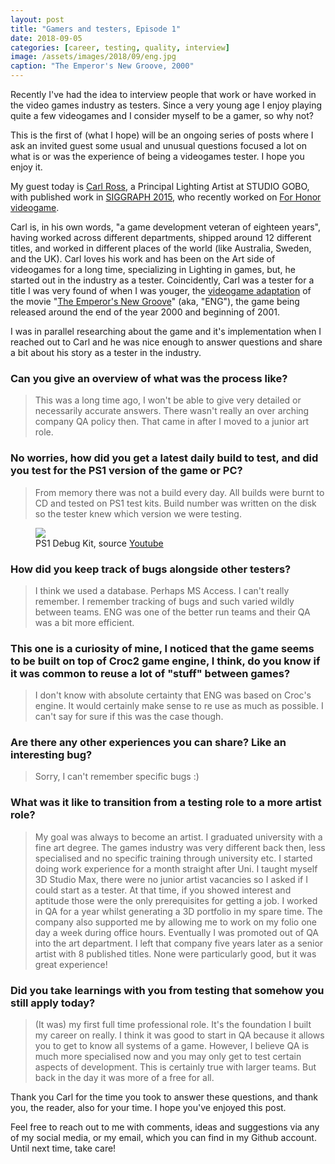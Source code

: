 ```yaml
---
layout: post
title: "Gamers and testers, Episode 1"
date: 2018-09-05
categories: [career, testing, quality, interview]
image: /assets/images/2018/09/eng.jpg
caption: "The Emperor's New Groove, 2000"
---
```


Recently I've had the idea to interview people that work or have worked in the video games industry as testers. Since a very young age I enjoy playing quite a few videogames and I consider myself to be a gamer, so why not?

This is the first of (what I hope) will be an ongoing series of posts where I ask an invited guest some usual and unusual questions focused a lot on what is or was the experience of being a videogames tester. I hope you enjoy it.

My guest today is [Carl Ross](https://www.linkedin.com/in/carlleonross/), a Principal Lighting Artist at STUDIO GOBO, with published work in [SIGGRAPH 2015](https://dl.acm.org/citation.cfm?id=2793105), who recently worked on [For Honor videogame](https://en.wikipedia.org/wiki/For_Honor).

Carl is, in his own words, "a game development veteran of eighteen years", having worked across different departments, shipped around 12 different titles, and worked in different places of the world (like Australia, Sweden, and the UK). Carl loves his work and has been on the Art side of videogames for a long time, specializing in Lighting in games, but, he started out in the industry as a tester. Coincidently, Carl was a tester for a title I was very found of when I was youger, the [videogame adaptation](https://en.wikipedia.org/wiki/The_Emperor%27s_New_Groove_(video_game)) of the movie "[The Emperor's New Groove](https://en.wikipedia.org/wiki/The_Emperor%27s_New_Groove)" (aka, "ENG"), the game being released around the end of the year 2000 and beginning of 2001.

I was in parallel researching about the game and it's implementation when I reached out to Carl and he was nice enough to answer questions and share a bit about his story as a tester in the industry.


### Can you give an overview of what was the process like?

> This was a long time ago, I won't be able to give very detailed or necessarily accurate answers. There wasn't really an over arching company QA policy then. That came in after I moved to a junior art role.

### No worries, how did you get a latest daily build to test, and did you test for the PS1 version of the game or PC?

> From memory there was not a build every day. All builds were burnt to CD and tested on PS1 test kits. Build number was written on the disk so the tester knew which version we were testing.

<figure>
    <img src="/assets/images/2018/09/ps1.png">
    <figcaption>PS1 Debug Kit, source <a href="https://youtu.be/VmLrLAeIwZc">Youtube</a></figcaption>
</figure>

### How did you keep track of bugs alongside other testers?

> I think we used a database. Perhaps MS Access. I can't really remember. I remember tracking of bugs and such varied wildly between teams. ENG was one of the better run teams and their QA was a bit more efficient.


### This one is a curiosity of mine, I noticed that the game seems to be built on top of Croc2 game engine, I think, do you know if it was common to reuse a lot of "stuff" between games?

> I don't know with absolute certainty that ENG was based on Croc's engine. It would certainly make sense to re use as much as possible. I can't say for sure if this was the case though.

### Are there any other experiences you can share? Like an interesting bug?

> Sorry, I can't remember specific bugs :)

### What was it like to transition from a testing role to a more artist role?

> My goal was always to become an artist. I graduated university with a fine art degree. The games industry was very different back then, less specialised and no specific training through university etc.
> I started doing work experience for a month straight after Uni. I taught myself 3D Studio Max, there were no junior artist vacancies so I asked if I could start as a tester. At that time, if you showed interest and aptitude those were the only prerequisites for getting a job.
> I worked in QA for a year whilst generating a 3D portfolio in my spare time. The company also supported me by allowing me to work on my folio one day a week during office hours. Eventually I was promoted out of QA into the art department. I left that company five years later as a senior artist with 8 published titles. None were particularly good, but it was great experience!

### Did you take learnings with you from testing that somehow you still apply today?

> (It was) my first full time professional role. It's the foundation I built my career on really. I think it was good to start in QA because it allows you to get to know all systems of a game. However, I believe QA is much more specialised now and you may only get to test certain aspects of development. This is certainly true with larger teams. But back in the day it was more of a free for all.

Thank you Carl for the time you took to answer these questions, and thank you, the reader, also for your time. I hope you've enjoyed this post.

Feel free to reach out to me with comments, ideas and suggestions via any of my social media, or my email, which you can find in my Github account. Until next time, take care!
